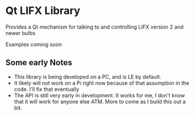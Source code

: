 # Qt LIFX Library

Provides a Qt mechanism for talking to and controlling LIFX version 2 and newer bulbs

Examples coming soon

## Some early Notes

* This library is being developed on a PC, and is LE by default. 
* It likely will not work on a Pi right now because of that assumption in the code. I'll fix that eventually
* The API is still very early in development. It works for me, I don't know that it will work for anyone else ATM. More to come as I build this out a bit.

